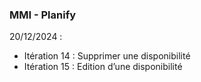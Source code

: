 ### MMI - Planify

20/12/2024 : 

- Itération 14 : Supprimer une disponibilité
- Itération 15 : Edition d’une disponibilité
